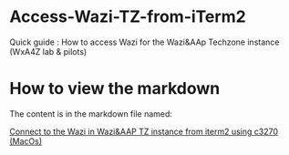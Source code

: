# Access-Wazi-TZ-from-iTerm2
Quick guide : How to access Wazi for the Wazi&amp;AAp Techzone instance (WxA4Z lab &amp; pilots)

# How to view the markdown
The content is in the markdown file named: 

[Connect to the Wazi in Wazi&AAP TZ instance from iterm2 using c3270 (MacOs)](https://github.com/AlexisP1909/Access-Wazi-TZ-from-iTerm2/blob/main/Connect%20to%20the%20Wazi%20in%20Wazi%26AAP%20TZ%20instance%20from%20iterm2%20using%20c3270%20(MacOs).md)
